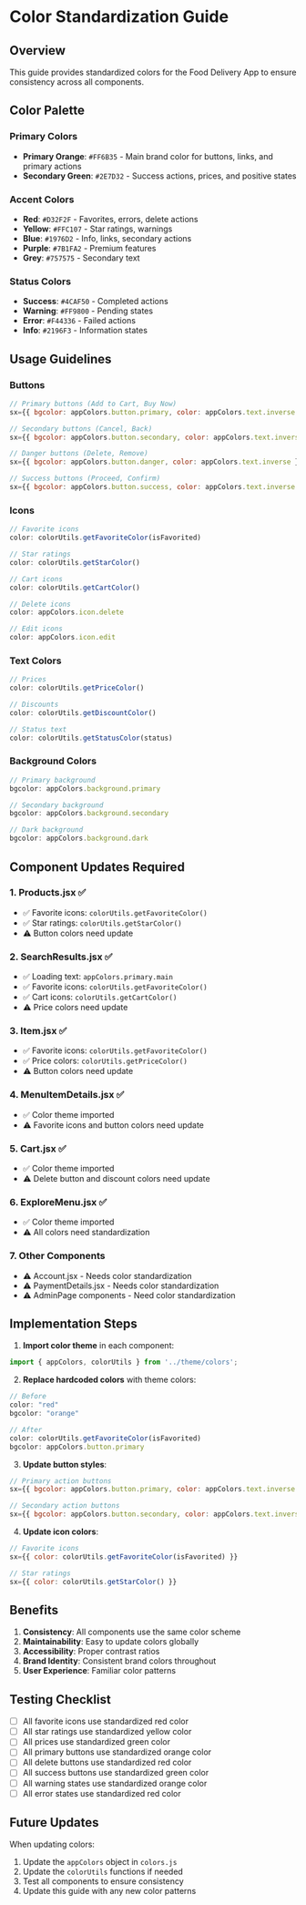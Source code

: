 # Color Standardization Guide

## Overview
This guide provides standardized colors for the Food Delivery App to ensure consistency across all components.

## Color Palette

### Primary Colors
- **Primary Orange**: `#FF6B35` - Main brand color for buttons, links, and primary actions
- **Secondary Green**: `#2E7D32` - Success actions, prices, and positive states

### Accent Colors
- **Red**: `#D32F2F` - Favorites, errors, delete actions
- **Yellow**: `#FFC107` - Star ratings, warnings
- **Blue**: `#1976D2` - Info, links, secondary actions
- **Purple**: `#7B1FA2` - Premium features
- **Grey**: `#757575` - Secondary text

### Status Colors
- **Success**: `#4CAF50` - Completed actions
- **Warning**: `#FF9800` - Pending states
- **Error**: `#F44336` - Failed actions
- **Info**: `#2196F3` - Information states

## Usage Guidelines

### Buttons
```javascript
// Primary buttons (Add to Cart, Buy Now)
sx={{ bgcolor: appColors.button.primary, color: appColors.text.inverse }}

// Secondary buttons (Cancel, Back)
sx={{ bgcolor: appColors.button.secondary, color: appColors.text.inverse }}

// Danger buttons (Delete, Remove)
sx={{ bgcolor: appColors.button.danger, color: appColors.text.inverse }}

// Success buttons (Proceed, Confirm)
sx={{ bgcolor: appColors.button.success, color: appColors.text.inverse }}
```

### Icons
```javascript
// Favorite icons
color: colorUtils.getFavoriteColor(isFavorited)

// Star ratings
color: colorUtils.getStarColor()

// Cart icons
color: colorUtils.getCartColor()

// Delete icons
color: appColors.icon.delete

// Edit icons
color: appColors.icon.edit
```

### Text Colors
```javascript
// Prices
color: colorUtils.getPriceColor()

// Discounts
color: colorUtils.getDiscountColor()

// Status text
color: colorUtils.getStatusColor(status)
```

### Background Colors
```javascript
// Primary background
bgcolor: appColors.background.primary

// Secondary background
bgcolor: appColors.background.secondary

// Dark background
bgcolor: appColors.background.dark
```

## Component Updates Required

### 1. Products.jsx ✅
- ✅ Favorite icons: `colorUtils.getFavoriteColor()`
- ✅ Star ratings: `colorUtils.getStarColor()`
- ⚠️ Button colors need update

### 2. SearchResults.jsx ✅
- ✅ Loading text: `appColors.primary.main`
- ✅ Favorite icons: `colorUtils.getFavoriteColor()`
- ✅ Cart icons: `colorUtils.getCartColor()`
- ⚠️ Price colors need update

### 3. Item.jsx ✅
- ✅ Favorite icons: `colorUtils.getFavoriteColor()`
- ✅ Price colors: `colorUtils.getPriceColor()`
- ⚠️ Button colors need update

### 4. MenuItemDetails.jsx ✅
- ✅ Color theme imported
- ⚠️ Favorite icons and button colors need update

### 5. Cart.jsx ✅
- ✅ Color theme imported
- ⚠️ Delete button and discount colors need update

### 6. ExploreMenu.jsx ✅
- ✅ Color theme imported
- ⚠️ All colors need standardization

### 7. Other Components
- ⚠️ Account.jsx - Needs color standardization
- ⚠️ PaymentDetails.jsx - Needs color standardization
- ⚠️ AdminPage components - Need color standardization

## Implementation Steps

1. **Import color theme** in each component:
```javascript
import { appColors, colorUtils } from '../theme/colors';
```

2. **Replace hardcoded colors** with theme colors:
```javascript
// Before
color: "red"
bgcolor: "orange"

// After
color: colorUtils.getFavoriteColor(isFavorited)
bgcolor: appColors.button.primary
```

3. **Update button styles**:
```javascript
// Primary action buttons
sx={{ bgcolor: appColors.button.primary, color: appColors.text.inverse }}

// Secondary action buttons
sx={{ bgcolor: appColors.button.secondary, color: appColors.text.inverse }}
```

4. **Update icon colors**:
```javascript
// Favorite icons
sx={{ color: colorUtils.getFavoriteColor(isFavorited) }}

// Star ratings
sx={{ color: colorUtils.getStarColor() }}
```

## Benefits

1. **Consistency**: All components use the same color scheme
2. **Maintainability**: Easy to update colors globally
3. **Accessibility**: Proper contrast ratios
4. **Brand Identity**: Consistent brand colors throughout
5. **User Experience**: Familiar color patterns

## Testing Checklist

- [ ] All favorite icons use standardized red color
- [ ] All star ratings use standardized yellow color
- [ ] All prices use standardized green color
- [ ] All primary buttons use standardized orange color
- [ ] All delete buttons use standardized red color
- [ ] All success buttons use standardized green color
- [ ] All warning states use standardized orange color
- [ ] All error states use standardized red color

## Future Updates

When updating colors:
1. Update the `appColors` object in `colors.js`
2. Update the `colorUtils` functions if needed
3. Test all components to ensure consistency
4. Update this guide with any new color patterns 